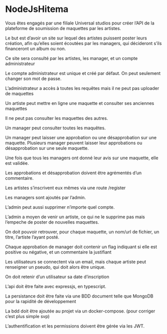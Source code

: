 # NodeJsHitema

Vous êtes engagés par une filiale Universal studios pour créer l’API de la plateforme de soumission de maquettes par les artistes.

Le but est d’avoir un site sur lequel des artistes puissent poster leurs création, afin qu’elles soient écoutées par les managers, qui décideront s’ils financeront un album ou non.

Ce site sera consulté par les artistes, les manager, et un compte administrateur

Le compte administrateur est unique et créé par défaut. On peut seulement changer son mot de passe.

L’administrateur a accès à toutes les requêtes mais il ne peut pas uploader de maquettes 

Un artiste peut mettre en ligne une maquette et consulter ses anciennes maquettes

Il ne peut pas consulter les maquettes des autres.

Un manager peut consulter toutes les maquêtes.

Un manager peut laisser une approbation ou une désapprobation sur une maquette. Plusieurs manager peuvent laisser leur approbations ou désapprobation sur une seule maquette. 

Une fois que tous les managers ont donné leur avis sur une maquette, elle est validée.

Les approbations et désapprobation doivent être agrémentés d’un commentaire.

Les artistes s’inscrivent eux mêmes via une route /register

Les managers sont ajoutés par l’admin.

L’admin peut aussi supprimer n’importe quel compte.

L’admin a moyen de venir un artiste, ce qui ne le supprime pas mais l’empeche de poster de nouvelles maquettes.

On doit pouvoir retrouver, pour chaque maquette, un nom/url de fichier, un titre, l’artiste l’ayant posté.

Chaque approbation de manager doit contenir un flag indiquant si elle est positive ou négative, et un commentaire la justifiant 

Les utilisateurs se connectent via un email, mais chaque artiste peut renseigner un pseudo, qui doit alors être unique.

On doit retenir d’un utilisateur sa date d’inscription

L’api doit être faite avec expressjs, en typescript.

La persistance doit être faite via une BDD document telle que MongoDB pour la rapidité de développement

La bdd doit être ajoutée au projet via un docker-compose. (pour corriger c’est plus simple svp)

L’authentification et les permissions doivent être gérée via les JWT.
